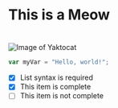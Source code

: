 # This is a  Meow <h1>
![Image of Yaktocat](https://octodex.github.com/images/yaktocat.png)
``` javascript
var myVar = "Hello, world!";
```


- [x] List syntax is required
- [x] This item is complete
- [ ] This item is not complete
